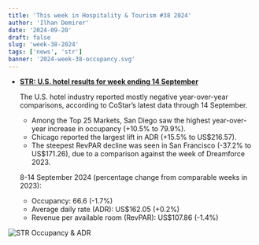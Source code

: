 ```yaml
---
title: 'This week in Hospitality & Tourism #38 2024'
author: 'Ilhan Demirer'
date: '2024-09-20'
draft: false
slug: 'week-38-2024'
tags: ['news', 'str']
banner: '2024-week-38-occupancy.svg'
---
```


- **[STR: U.S. hotel results for week ending 14 September](https://str.com/press-release/us-hotel-results-week-ending-14-september)**

  The U.S. hotel industry reported mostly negative year-over-year comparisons, according to CoStar’s latest data through 14 September.

  - Among the Top 25 Markets, San Diego saw the highest year-over-year increase in occupancy (+10.5% to 79.9%).
  - Chicago reported the largest lift in ADR (+15.5% to US$216.57).
  - The steepest RevPAR decline was seen in San Francisco (-37.2% to US$171.26), due to a comparison against the week of Dreamforce 2023.

  8-14 September 2024 (percentage change from comparable weeks in 2023):

  - Occupancy: 66.6 (-1.7%)
  - Average daily rate (ADR): US$162.05 (+0.2%)
  - Revenue per available room (RevPAR): US$107.86 (-1.4%)

![STR Occupancy & ADR](/images/blogimages/2024-week-38-occupancy.svg)
